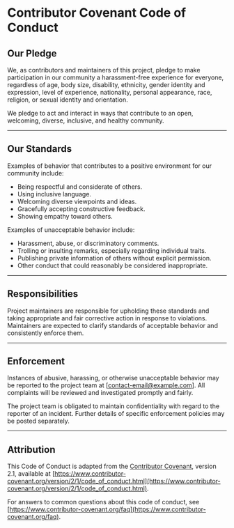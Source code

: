 
# Contributor Covenant Code of Conduct

## Our Pledge

We, as contributors and maintainers of this project, pledge to make participation in our community a harassment-free experience for everyone, regardless of age, body size, disability, ethnicity, gender identity and expression, level of experience, nationality, personal appearance, race, religion, or sexual identity and orientation.

We pledge to act and interact in ways that contribute to an open, welcoming, diverse, inclusive, and healthy community.

---

## Our Standards

Examples of behavior that contributes to a positive environment for our community include:

- Being respectful and considerate of others.
- Using inclusive language.
- Welcoming diverse viewpoints and ideas.
- Gracefully accepting constructive feedback.
- Showing empathy toward others.

Examples of unacceptable behavior include:

- Harassment, abuse, or discriminatory comments.
- Trolling or insulting remarks, especially regarding individual traits.
- Publishing private information of others without explicit permission.
- Other conduct that could reasonably be considered inappropriate.

---

## Responsibilities

Project maintainers are responsible for upholding these standards and taking appropriate and fair corrective action in response to violations. Maintainers are expected to clarify standards of acceptable behavior and consistently enforce them.

---

## Enforcement

Instances of abusive, harassing, or otherwise unacceptable behavior may be reported to the project team at [contact-email@example.com]. All complaints will be reviewed and investigated promptly and fairly.

The project team is obligated to maintain confidentiality with regard to the reporter of an incident. Further details of specific enforcement policies may be posted separately.

---

## Attribution

This Code of Conduct is adapted from the [Contributor Covenant](https://www.contributor-covenant.org/), version 2.1, available at [https://www.contributor-covenant.org/version/2/1/code_of_conduct.html](https://www.contributor-covenant.org/version/2/1/code_of_conduct.html).

For answers to common questions about this code of conduct, see [https://www.contributor-covenant.org/faq](https://www.contributor-covenant.org/faq).
